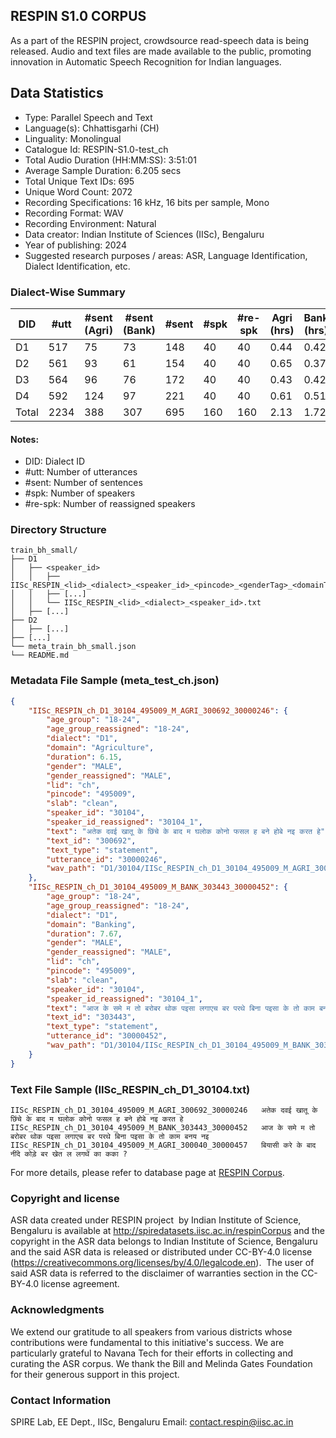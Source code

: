 ## RESPIN S1.0 CORPUS ##

As a part of the RESPIN project, crowdsource read-speech data is being released. Audio and text files
are made available to the public, promoting innovation in Automatic Speech Recognition for Indian languages.

## Data Statistics ##

- Type: Parallel Speech and Text
- Language(s): Chhattisgarhi (CH)
- Linguality: Monolingual
- Catalogue Id: RESPIN-S1.0-test_ch
- Total Audio Duration (HH:MM:SS): 3:51:01
- Average Sample Duration: 6.205 secs
- Total Unique Text IDs: 695
- Unique Word Count: 2072
- Recording Specifications: 16 kHz, 16 bits per sample, Mono
- Recording Format: WAV
- Recording Environment: Natural
- Data creator: Indian Institute of Sciences (IISc), Bengaluru
- Year of publishing: 2024
- Suggested research purposes / areas: ASR, Language Identification, Dialect Identification, etc.

### Dialect-Wise Summary ###
| DID   | #utt | #sent (Agri) | #sent (Bank) | #sent | #spk | #re-spk | Agri (hrs) | Bank (hrs) | Total (hrs) |
|-------|------|--------------|--------------|-------|------|---------|------------|------------|-------------|
| D1 | 517 | 75 | 73 | 148 | 40 | 40 | 0.44 | 0.42 | 0.86 |
| D2 | 561 | 93 | 61 | 154 | 40 | 40 | 0.65 | 0.37 | 1.02 |
| D3 | 564 | 96 | 76 | 172 | 40 | 40 | 0.43 | 0.42 | 0.85 |
| D4 | 592 | 124 | 97 | 221 | 40 | 40 | 0.61 | 0.51 | 1.12 |
| Total | 2234 | 388 | 307 | 695 | 160 | 160 | 2.13 | 1.72 | 3.85 |



#### Notes:
- DID: Dialect ID
- #utt: Number of utterances
- #sent: Number of sentences
- #spk: Number of speakers
- #re-spk: Number of reassigned speakers

### Directory Structure ###
```
train_bh_small/
├── D1
│   ├── <speaker_id>
│   │   ├── IISc_RESPIN_<lid>_<dialect>_<speaker_id>_<pincode>_<genderTag>_<domainTag>_<text_id>_<uttid>.wav
│   │   ├── [...]
│   │   └── IISc_RESPIN_<lid>_<dialect>_<speaker_id>.txt
│   ├── [...]
├── D2
│   ├── [...]
├── [...]
└── meta_train_bh_small.json
└── README.md
```

### Metadata File Sample (meta_test_ch.json) ###

```json
{
    "IISc_RESPIN_ch_D1_30104_495009_M_AGRI_300692_30000246": {
        "age_group": "18-24",
        "age_group_reassigned": "18-24",
        "dialect": "D1",
        "domain": "Agriculture",
        "duration": 6.15,
        "gender": "MALE",
        "gender_reassigned": "MALE",
        "lid": "ch",
        "pincode": "495009",
        "slab": "clean",
        "speaker_id": "30104",
        "speaker_id_reassigned": "30104_1",
        "text": "अतेक दवई खातू के छिंचे के बाद म घलोक कोनो फसल ह बने होबे नइ करत हे",
        "text_id": "300692",
        "text_type": "statement",
        "utterance_id": "30000246",
        "wav_path": "D1/30104/IISc_RESPIN_ch_D1_30104_495009_M_AGRI_300692_30000246.wav"
    },
    "IISc_RESPIN_ch_D1_30104_495009_M_BANK_303443_30000452": {
        "age_group": "18-24",
        "age_group_reassigned": "18-24",
        "dialect": "D1",
        "domain": "Banking",
        "duration": 7.67,
        "gender": "MALE",
        "gender_reassigned": "MALE",
        "lid": "ch",
        "pincode": "495009",
        "slab": "clean",
        "speaker_id": "30104",
        "speaker_id_reassigned": "30104_1",
        "text": "आज के समे म तो बरोबर थोक पइसा लगाएच बर परथे बिना पइसा के तो काम बनय नइ",
        "text_id": "303443",
        "text_type": "statement",
        "utterance_id": "30000452",
        "wav_path": "D1/30104/IISc_RESPIN_ch_D1_30104_495009_M_BANK_303443_30000452.wav"
    }
}
```

### Text File Sample (IISc_RESPIN_ch_D1_30104.txt) ###
```
IISc_RESPIN_ch_D1_30104_495009_M_AGRI_300692_30000246	अतेक दवई खातू के छिंचे के बाद म घलोक कोनो फसल ह बने होबे नइ करत हे
IISc_RESPIN_ch_D1_30104_495009_M_BANK_303443_30000452	आज के समे म तो बरोबर थोक पइसा लगाएच बर परथे बिना पइसा के तो काम बनय नइ
IISc_RESPIN_ch_D1_30104_495009_M_AGRI_300040_30000457	बियासी करे के बाद नींदे कोड़े बर खेत ल लगथें का कका ?
```

For more details, please refer to database page at [RESPIN Corpus](http://spiredatasets.iisc.ac.in/respinCorpus).

### Copyright and license ###

ASR data created under RESPIN project  by Indian Institute of Science, Bengaluru is available
at http://spiredatasets.iisc.ac.in/respinCorpus and the copyright in the ASR data belongs to
Indian Institute of Science, Bengaluru and the said ASR data is released or distributed under
CC-BY-4.0 license (https://creativecommons.org/licenses/by/4.0/legalcode.en).  The user of
said ASR data is referred to the disclaimer of warranties section in the CC-BY-4.0 license
agreement.


### Acknowledgments ###

We extend our gratitude to all speakers from various districts whose contributions were fundamental to this initiative's success.
We are particularly grateful to Navana Tech for their efforts in collecting and curating the ASR corpus.
We thank the Bill and Melinda Gates Foundation for their generous support in this project.

### Contact Information ###

SPIRE Lab, EE Dept., IISc, Bengaluru
Email: contact.respin@iisc.ac.in